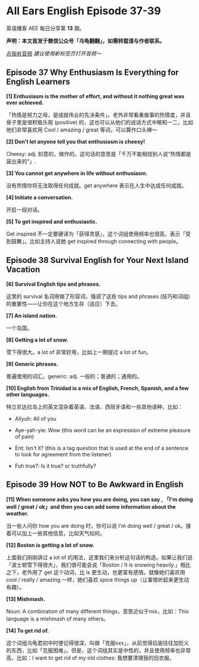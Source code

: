 All Ears English Episode 37-39
===

英语播客 AEE 每日分享第 **13** 期。

**声明：本文首发于微信公众号「乌龟翻翻」，如需转载请与作者联系。**

<a href="https://www.ximalaya.com/thirdparty/player/sound/player.html?id=192812456&type=red" target="_blank">点我听音频</a> *建议使用新标签页打开音频～*

## Episode 37 Why Enthusiasm Is Everything for English Learners

**[1] Enthusiasm is the mother of effort, and without it nothing great was ever achieved.**

「热情是努力之母，是成就伟业的先决条件」。老外非常看重做事的热情度，并且骨子里是很积极乐观 (positive) 的，这也可以从他们的说话方式中略知一二，比如他们非常喜欢用 Cool / amazing / great 等词，可以算作口头禅～

**[2] Don't let anyone tell you that enthusiasm is cheesy!**

Cheesy: adj. 刻意的，做作的。这句话的意思是「千万不能相信别人说“热情都是装出来的”」.

**[3] You cannot get anywhere in life without enthusiasm.**

没有热情你将无法取得任何成就。get anywhere 表示在人生中达成任何成就。

**[4] Initiate a conversation.**

开启一段对话。

**[5] To get inspired and enthusiastic.**

Get inspired 不一定要硬译为「获得灵感」，这个词组使用频率也很高，表示「受到鼓舞」。比如主持人说她 get inspired through connecting with people。

## Episode 38 Survival English for Your Next Island Vacation

**[6] Survival English tips and phrases.**

这里的 survival 名词用做了形容词，强调了这些 tips and phrases (技巧和词组) 的重要性——让你在这个地方生存（适应）下去。

**[7] An island nation.**

一个岛国。

**[8] Getting a lot of snow.**

雪下得很大。a lot of 非常好用，比如上一期提过 a lot of fun。

**[9] Generic phrases.**

普遍使用的词汇。generic: adj. 一般的；普通的；通用的。

**[10] English from Trinidad is a mix of English, French, Spanish, and a few other languages.**

特立尼达拉岛上的英文混杂着英语、法语、西班牙语和一些其他语种，比如：

- Allyuh: All of you

- Aye-yah-yie: Wow (this word can be an expression of extreme pleasure of pain)

- Ent: Isn't it? (this is a tag question that is used at the end of a sentence to look for agreement from the listener)

- Fuh true?: Is it true? or truthfully?

## Episode 39 How NOT to Be Awkward in English

**[11] When someone asks you how you are doing, you can say , 「I'm doing well / great / ok」and then you can add some information about the weather.**

当一些人问你 how you are doing 时，你可以说 I'm doing well / great / ok。接着可以加上一些其他信息，比如天气如何。

**[12] Boston is getting a lot of snow.**

上面我们刚刚讲过 a lot of 的用法，这里我们来分析这句话的构造。如果让我们说「波士顿雪下得很大」，我们很可能会说「Boston / It is snowing heavily.」相比之下，老外用了 get 这个动词，比 is 更生动，也更富有感情。就像她们喜欢用 cool / really / amazing 一样，她们喜欢 spice things up（让事情听起来更生动有趣）。

**[13] Mishmash.**

Noun: A combination of many different things，意思近似于mix，比如：This language is a mishmash of many others。

**[14] To get rid of.**

这个词组乌龟君初中时便记得很深，叫做「克服xxx」，从前觉得后面往往加贬义的东西，比如「克服困难」。但是，这个词组其实是中性的，并且使用频率也非常高，比如：I want to get rid of my old clothes: 我想要清理我的旧衣服。
